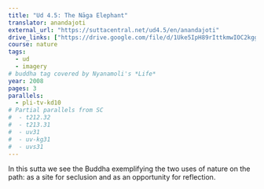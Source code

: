 ```yaml
---
title: "Ud 4.5: The Nāga Elephant"
translator: anandajoti
external_url: "https://suttacentral.net/ud4.5/en/anandajoti"
drive_links: ["https://drive.google.com/file/d/1Uke5IpH89rIttkmwIOC2kggAGRPpy7wm"]
course: nature
tags:
  - ud
  - imagery
# buddha tag covered by Nyanamoli's *Life*
year: 2008
pages: 3
parallels:
  - pli-tv-kd10
# Partial parallels from SC
#  - t212.32
#  - t213.31
#  - uv31
#  - uv-kg31
#  - uvs31
---
```


In this sutta we see the Buddha exemplifying the two uses of nature on the path: as a site for seclusion and as an opportunity for reflection.
